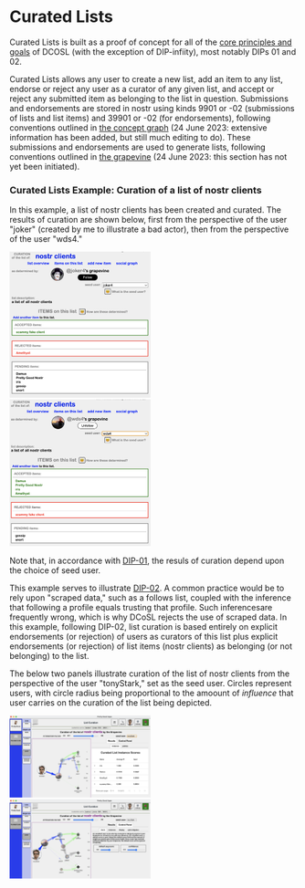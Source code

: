 Curated Lists
=====

Curated Lists is built as a proof of concept for all of the [core principles and goals](https://github.com/wds4/DCoSL/tree/main/dips/coreProtocol) of DCOSL (with the exception of DIP-infiity), most notably DIPs 01 and 02.

Curated Lists allows any user to create a new list, add an item to any list, endorse or reject any user as a curator of any given list, and accept or reject any submitted item as belonging to the list in question. Submissions and endorsements are stored in nostr using kinds 9901 or -02 (submissions of lists and list items) and 39901 or -02 (for endorsements), following conventions outlined in [the concept graph](https://github.com/wds4/DCoSL/tree/main/dips/conceptGraph) (24 June 2023: extensive information has been added, but still much editing to do). These submissions and endorsements are used to generate lists, following conventions outlined in [the grapevine](https://github.com/wds4/DCoSL/tree/main/dips/grapevine) (24 June 2023: this section has not yet been initiated).

### Curated Lists Example: Curation of a list of nostr clients

In this example, a list of nostr clients has been created and curated. The results of curation are shown below, first from the perspective of the user "joker" (created by me to illustrate a bad actor), then from the perspective of the user "wds4."

<span style="display:inline-block" >
  <img src="../../.erb/img/nostrClientsCurationImg1.png" width="49%" display="inline-block" />
</span>
<span style="display:inline-block" >
  <img src="../../.erb/img/nostrClientsCurationImg2.png" width="49%" display="inline-block" />
</span>

Note that, in accordance with [DIP-01](https://github.com/wds4/DCoSL/blob/main/dips/coreProtocol/01.md), the resuls of curation depend upon the choice of seed user.

This example serves to illustrate [DIP-02](https://github.com/wds4/DCoSL/blob/main/dips/coreProtocol/02.md). A common practice would be to rely upon "scraped data," such as a follows list, coupled with the inference that following a profile equals trusting that profile. Such inferencesare frequently wrong, which is why DCoSL rejects the use of scraped data. In this example, following DIP-02, list curation is based entirely on explicit endorsements (or rejection) of users as curators of this list plus explicit endorsements (or rejection) of list items (nostr clients) as belonging (or not belonging) to the list.

The below two panels illustrate curation of the list of nostr clients from the perspective of the user "tonyStark," set as the seed user. Circles represent users, with circle radius being proportional to the amoount of <i>influence</i> that user carries on the curation of the list being depicted. 

<span style="display:inline-block" >
  <img src="../../.erb/img/listCuration1.png" width="49%" display="inline-block" />
</span>
<span style="display:inline-block" >
  <img src="../../.erb/img/listCuration2.png" width="49%" display="inline-block" />
</span>
